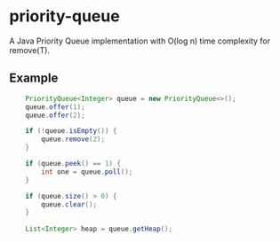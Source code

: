 # priority-queue

A Java Priority Queue implementation with O(log n) time complexity for remove(T).

## Example
```java
    PriorityQueue<Integer> queue = new PriorityQueue<>();
    queue.offer(1);
    queue.offer(2);

    if (!queue.isEmpty()) {
        queue.remove(2);
    }

    if (queue.peek() == 1) {
        int one = queue.poll();
    }

    if (queue.size() > 0) {
        queue.clear();
    }
    
    List<Integer> heap = queue.getHeap();
```

